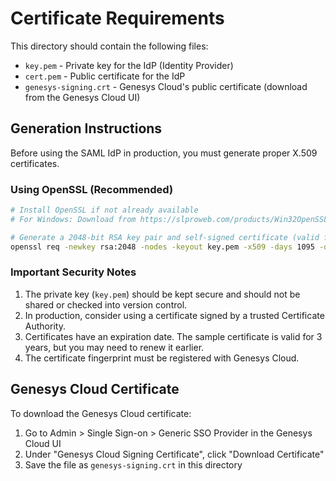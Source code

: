 # Certificate Requirements

This directory should contain the following files:
- `key.pem` - Private key for the IdP (Identity Provider)
- `cert.pem` - Public certificate for the IdP
- `genesys-signing.crt` - Genesys Cloud's public certificate (download from the Genesys Cloud UI)

## Generation Instructions

Before using the SAML IdP in production, you must generate proper X.509 certificates.

### Using OpenSSL (Recommended)

```bash
# Install OpenSSL if not already available
# For Windows: Download from https://slproweb.com/products/Win32OpenSSL.html

# Generate a 2048-bit RSA key pair and self-signed certificate (valid for 3 years)
openssl req -newkey rsa:2048 -nodes -keyout key.pem -x509 -days 1095 -out cert.pem -subj "/CN=idp.example.com"
```

### Important Security Notes

1. The private key (`key.pem`) should be kept secure and should not be shared or checked into version control.
2. In production, consider using a certificate signed by a trusted Certificate Authority.
3. Certificates have an expiration date. The sample certificate is valid for 3 years, but you may need to renew it earlier.
4. The certificate fingerprint must be registered with Genesys Cloud.

## Genesys Cloud Certificate

To download the Genesys Cloud certificate:
1. Go to Admin > Single Sign-on > Generic SSO Provider in the Genesys Cloud UI
2. Under "Genesys Cloud Signing Certificate", click "Download Certificate"
3. Save the file as `genesys-signing.crt` in this directory 